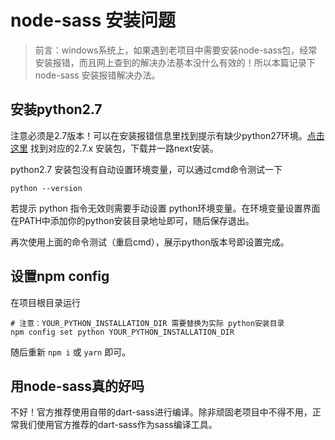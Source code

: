 # node-sass 安装问题

> 前言：windows系统上，如果遇到老项目中需要安装node-sass包，经常安装报错，而且网上查到的解决办法基本没什么有效的！所以本篇记录下node-sass 安装报错解决办法。

## 安装python2.7

注意必须是2.7版本！可以在安装报错信息里找到提示有缺少python27环境。[点击这里](http://python.p2hp.com/downloads/) 找到对应的2.7.x 安装包，下载并一路next安装。

python2.7 安装包没有自动设置环境变量，可以通过cmd命令测试一下

```shell
python --version
```
若提示 python 指令无效则需要手动设置 python环境变量。在环境变量设置界面在PATH中添加你的python安装目录地址即可，随后保存退出。

再次使用上面的命令测试（重启cmd），展示python版本号即设置完成。

## 设置npm config

在项目根目录运行

```shell
# 注意：YOUR_PYTHON_INSTALLATION_DIR 需要替换为实际 python安装目录
npm config set python YOUR_PYTHON_INSTALLATION_DIR
```

随后重新 `npm i` 或 `yarn` 即可。

## 用node-sass真的好吗

不好！官方推荐使用自带的dart-sass进行编译。除非顽固老项目中不得不用，正常我们使用官方推荐的dart-sass作为sass编译工具。